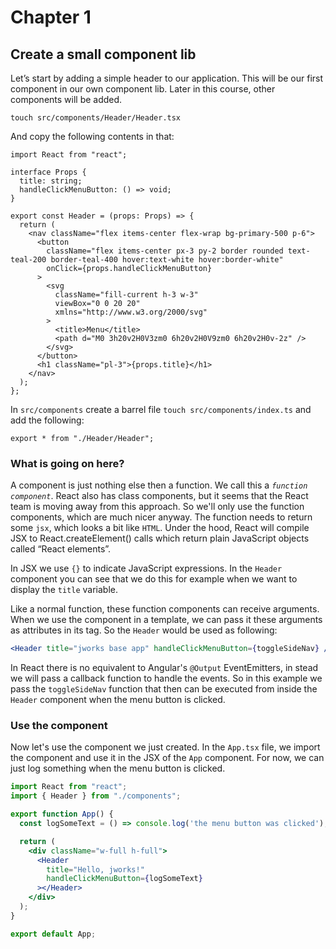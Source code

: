 # Chapter 1

## Create a small component lib

Let’s start by adding a simple header to our application. This will be our first component in our own component lib.
Later in this course, other components will be added.

`touch src/components/Header/Header.tsx`

And copy the following contents in that:

```
import React from "react";

interface Props {
  title: string;
  handleClickMenuButton: () => void;
}

export const Header = (props: Props) => {
  return (
    <nav className="flex items-center flex-wrap bg-primary-500 p-6">
      <button
        className="flex items-center px-3 py-2 border rounded text-teal-200 border-teal-400 hover:text-white hover:border-white"
        onClick={props.handleClickMenuButton}
      >
        <svg
          className="fill-current h-3 w-3"
          viewBox="0 0 20 20"
          xmlns="http://www.w3.org/2000/svg"
        >
          <title>Menu</title>
          <path d="M0 3h20v2H0V3zm0 6h20v2H0V9zm0 6h20v2H0v-2z" />
        </svg>
      </button>
      <h1 className="pl-3">{props.title}</h1>
    </nav>
  );
};
```

In `src/components` create a barrel file `touch src/components/index.ts` and add the following:

```
export * from "./Header/Header";
```

### What is going on here?

A component is just nothing else then a function. We call this a *`function component`*.
React also has class components, but it seems that the React team is moving away from this approach.
So we'll only use the function components, which are much nicer anyway. 
The function needs to return some `jsx`, which looks a bit like `HTML`.
Under the hood, React will compile JSX to React.createElement() calls which return plain JavaScript objects called “React elements”.

In JSX we use `{}` to indicate JavaScript expressions. In the `Header` component you can see that we do this for
example when we want to display the `title` variable. 

Like a normal function, these function components can receive arguments. When we use the component in a template,
we can pass it these arguments as attributes in its tag. So the `Header` would be used as following: 
```jsx harmony
<Header title="jworks base app" handleClickMenuButton={toggleSideNav} />
```
In React there is no equivalent to Angular's `@Output` EventEmitters, in stead we will pass a callback function to handle the events. 
So in this example we pass the `toggleSideNav` function that then can be executed from inside the `Header` component when the menu button is clicked.


### Use the component
Now let's use the component we just created. 
In the `App.tsx` file, we import the component and use it in the JSX of the `App` component.
For now, we can just log something when the menu button is clicked. 
```jsx harmony
import React from "react";
import { Header } from "./components";

export function App() {
  const logSomeText = () => console.log('the menu button was clicked');

  return (
    <div className="w-full h-full">
      <Header
        title="Hello, jworks!"
        handleClickMenuButton={logSomeText}
      ></Header>
    </div>
  );
}

export default App;
```
